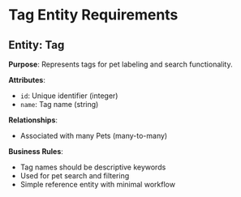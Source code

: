 # Tag Entity Requirements

## Entity: Tag

**Purpose**: Represents tags for pet labeling and search functionality.

**Attributes**:
- `id`: Unique identifier (integer)
- `name`: Tag name (string)

**Relationships**:
- Associated with many Pets (many-to-many)

**Business Rules**:
- Tag names should be descriptive keywords
- Used for pet search and filtering
- Simple reference entity with minimal workflow
